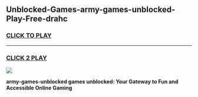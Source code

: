 
## Unblocked-Games-army-games-unblocked-Play-Free-drahc
<h3>
<a href="https://premium76.site?title=army-games-unblocked&ref=18A">CLICK TO PLAY</a></h3>
<hr>

<h3>
<a href="https://premium76.site?title=army-games-unblocked&ref=18A">CLICK 2 PLAY</a>
  
</h3>

<a href="https://premium76.site?title=army-games-unblocked&ref=18A"><img src="https://clearcache.store/games.png"></a>


**army-games-unblocked games unblocked: Your Gateway to Fun and Accessible Online Gaming**
